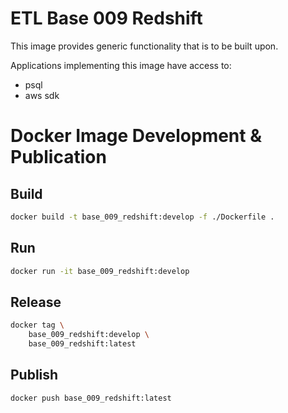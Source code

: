 # ETL Base 009 Redshift

This image provides generic functionality that is to be built upon.

Applications implementing this image have access to:
- psql
- aws sdk

# Docker Image Development & Publication

## Build
```sh
docker build -t base_009_redshift:develop -f ./Dockerfile .
```
## Run
```sh
docker run -it base_009_redshift:develop
```

## Release
```sh
docker tag \
	base_009_redshift:develop \
	base_009_redshift:latest
```

## Publish
```sh
docker push base_009_redshift:latest
```

